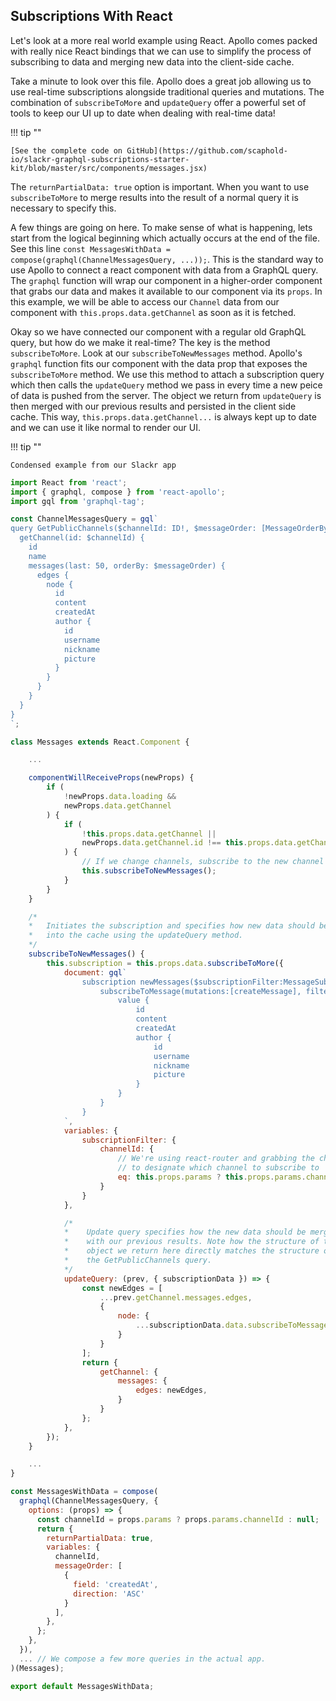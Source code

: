 ## Subscriptions With React

Let's look at a more real world example using React. Apollo comes packed with really nice React bindings
that we can use to simplify the process of subscribing to data and merging new data into the client-side cache.

Take a minute to look over this file. Apollo does a great job allowing us to use real-time subscriptions alongside traditional queries and mutations. The combination of `subscribeToMore` and `updateQuery` offer a powerful set of tools to keep our UI up to date when dealing with real-time data!

!!! tip ""

    [See the complete code on GitHub](https://github.com/scaphold-io/slackr-graphql-subscriptions-starter-kit/blob/master/src/components/messages.jsx)

The `returnPartialData: true` option is important. When you want to use `subscribeToMore` to merge results into the result of a normal query it is necessary to specify this.

A few things are going on here. To make sense of what is happening, lets start from the logical beginning which actually occurs at the end of the file. See this line `const MessagesWithData = compose(graphql(ChannelMessagesQuery, ...));`. This is the standard way to use Apollo to connect a react component with data from a GraphQL query. The `graphql` function will wrap our component in a higher-order component that grabs our data and makes it available to our component via its `props`. In this example, we will be able to access our `Channel` data from our component with `this.props.data.getChannel` as soon as it is fetched.

Okay so we have connected our component with a regular old GraphQL query, but how do we make it real-time? The key is the method `subscribeToMore`.  Look at our `subscribeToNewMessages` method. Apollo's `graphql` function fits our component with the data prop that exposes the `subscribeToMore` method. We use this method to attach a subscription query which then calls the `updateQuery` method we pass in every time a new peice of data is pushed from the server. The object we return from `updateQuery` is then merged with our previous results and persisted in the client side cache. This way, `this.props.data.getChannel...` is always kept up to date and we can use it like normal to render our UI.

!!! tip ""

    Condensed example from our Slackr app

```javascript
import React from 'react';
import { graphql, compose } from 'react-apollo';
import gql from 'graphql-tag';

const ChannelMessagesQuery = gql`
query GetPublicChannels($channelId: ID!, $messageOrder: [MessageOrderByArgs]) {
  getChannel(id: $channelId) {
    id
    name
    messages(last: 50, orderBy: $messageOrder) {
      edges {
        node {
          id
          content
          createdAt
          author {
            id
            username
            nickname
            picture
          }
        }
      }
    }
  }
}
`;

class Messages extends React.Component {

    ...

    componentWillReceiveProps(newProps) {
        if (
            !newProps.data.loading &&
            newProps.data.getChannel
        ) {
            if (
                !this.props.data.getChannel ||
                newProps.data.getChannel.id !== this.props.data.getChannel.id
            ) {
                // If we change channels, subscribe to the new channel
                this.subscribeToNewMessages();
            }
        }
    }

    /*
    *   Initiates the subscription and specifies how new data should be merged
    *   into the cache using the updateQuery method.
    */
    subscribeToNewMessages() {
        this.subscription = this.props.data.subscribeToMore({
            document: gql`
                subscription newMessages($subscriptionFilter:MessageSubscriptionFilter) {
                    subscribeToMessage(mutations:[createMessage], filter: $subscriptionFilter) {
                        value {
                            id
                            content
                            createdAt
                            author {
                                id
                                username
                                nickname
                                picture
                            }
                        }
                    }
                }
            `,
            variables: {
                subscriptionFilter: {
                    channelId: {
                        // We're using react-router and grabbing the channelId from the url
                        // to designate which channel to subscribe to
                        eq: this.props.params ? this.props.params.channelId : null
                    }
                }
            },

            /*
            *    Update query specifies how the new data should be merged
            *    with our previous results. Note how the structure of the
            *    object we return here directly matches the structure of
            *    the GetPublicChannels query.
            */
            updateQuery: (prev, { subscriptionData }) => {
                const newEdges = [
                    ...prev.getChannel.messages.edges,
                    {
                        node: {
                            ...subscriptionData.data.subscribeToMessage.value,
                        }
                    }
                ];
                return {
                    getChannel: {
                        messages: {
                            edges: newEdges,
                        }
                    }
                };
            },
        });
    }

    ...
}

const MessagesWithData = compose(
  graphql(ChannelMessagesQuery, {
    options: (props) => {
      const channelId = props.params ? props.params.channelId : null;
      return {
        returnPartialData: true,
        variables: {
          channelId,
          messageOrder: [
            {
              field: 'createdAt',
              direction: 'ASC'
            }
          ],
        },
      };
    },
  }),
  ... // We compose a few more queries in the actual app.
)(Messages);

export default MessagesWithData;
```